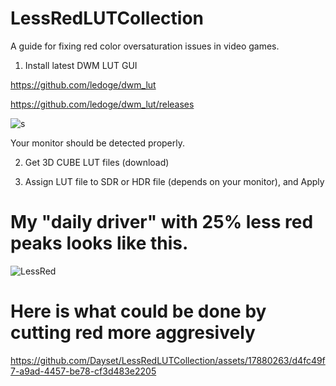 # LessRedLUTCollection
A guide for fixing red color oversaturation issues in video games.

1. Install latest DWM LUT GUI 

https://github.com/ledoge/dwm_lut 

https://github.com/ledoge/dwm_lut/releases

![s](https://github.com/Dayset/LessRedLUTCollection/assets/17880263/b626645b-147e-446d-9281-f5672258ea77)

Your monitor should be detected properly.

2. Get 3D CUBE LUT files (download)
   
3. Assign LUT file to SDR or HDR file (depends on your monitor), and Apply

# My "daily driver" with 25% less red peaks looks like this.

![LessRed](https://github.com/Dayset/LessRedLUTCollection/assets/17880263/3630172c-a1b2-4445-99e8-adc6e77e26fa)

# Here is what could be done by cutting red more aggresively

https://github.com/Dayset/LessRedLUTCollection/assets/17880263/d4fc49f7-a9ad-4457-be78-cf3d483e2205
